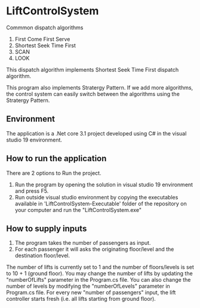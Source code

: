 # LiftControlSystem
Commmon dispatch algorithms 
1. First Come First Serve
2. Shortest Seek Time First
3. SCAN
4. LOOK

This dispatch algorithm implements Shortest Seek Time First dispatch algorithm.

This program also implements Stratergy Pattern. 
If we add more algorithms, the control system can easily switch between the algorithms using the Stratergy Pattern.

## Environment
The application is a .Net core 3.1 project developed using C# in the visual studio 19 environment.

## How to run the application
There are 2 options to Run the project.
1. Run the program by opening the solution in visual studio 19 environment and press F5.
2. Run outside visual studio environment by copying the executables available in 'LiftControlSystem-Executable' folder of
the repository on your computer and run the "LiftControlSystem.exe"

## How to supply inputs
1. The program takes the number of passengers as input.
2. For each passenger it will asks the originating floor/level and the destination floor/level.

The number of lifts is currently set to 1 and the number of floors/levels is set to 10 + 1 (ground floor).
You may change the number of lifts by updating the "numberOfLifts" parameter in the Program.cs file.
You can also change the number of levels by modifying the "numberOfLevels" parameter in Program.cs file.
For every new "number of passengers" input, the lift controller starts fresh (i.e. all lifts starting from ground floor).
